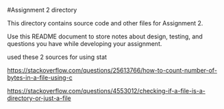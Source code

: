 #Assignment 2 directory

This directory contains source code and other files for Assignment 2.

Use this README document to store notes about design, testing, and
questions you have while developing your assignment.


used these 2 sources for using stat

https://stackoverflow.com/questions/25613766/how-to-count-number-of-bytes-in-a-file-using-c

https://stackoverflow.com/questions/4553012/checking-if-a-file-is-a-directory-or-just-a-file

